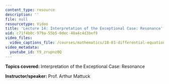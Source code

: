 ```yaml
---
content_type: resource
description: ''
file: null
resourcetype: Video
title: 'Lecture 14: Interpretation of the Exceptional Case: Resonance'
uid: c71f4b0c-979a-55b5-0dec-48a4c4d3bef9
video_files:
  video_captions_file: /courses/mathematics/18-03-differential-equations-spring-2010/video-lectures/lecture-14-interpretation-of-the-exceptional-case-resonance/Y9_zrupnz0Q.vtt
video_metadata:
  youtube_id: Y9_zrupnz0Q
---
```


**Topics covered:** Interpretation of the Exceptional Case: Resonance

**Instructor/speaker:** Prof. Arthur Mattuck